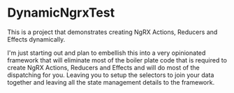 # DynamicNgrxTest

This is a project that demonstrates creating NgRX Actions, Reducers and Effects dynamically.

I'm just starting out and plan to embellish this into a very opinionated framework that will eliminate most of the boiler plate code that is required to create NgRX Actions, Reducers and Effects and will do most of the dispatching for you.  Leaving you to setup the selectors to join your data together and leaving all the state management details to the framework.

